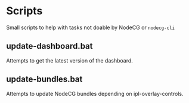 # Scripts

Small scripts to help with tasks not doable by NodeCG or `nodecg-cli`

## update-dashboard.bat

Attempts to get the latest version of the dashboard.

## update-bundles.bat

Attempts to update NodeCG bundles depending on ipl-overlay-controls.
